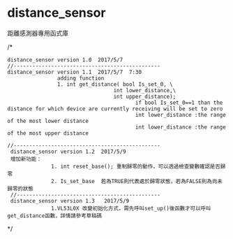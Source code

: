# distance_sensor
距離感測器專用函式庫

/*


	distance_sensor version 1.0  2017/5/7
	//-----------------------------------------------
	distance_sensor version 1.1  2017/5/7  7:30
                    adding function
                    1. int get_distance( bool Is_set_0, \
                                      int lower_distance,\
                                      int upper_distance);   
                                             if bool Is_set_0==1 than the distance for which device are currently receiving will be set to zero
                                             int lower_distance :the range of the most lower distance
                                             int lower_distance :the range of the most upper distance
                                             
    //-----------------------------------------------
     distance_sensor version 1.2  2017/5/9
     增加新功能：
                  1. int reset_base(); 重制歸零的動作，可以透過檢查變數確認是否歸零 
                  2. Is_set_base  若為TRUE則代表處於歸零狀態，若為FALSE則為尚未歸零的狀態 
     //----------------------------------------------
     distance_sensor version 1.3   2017/5/9
                  1.VL53L0X 改變初始化方式，需先呼叫set_up()後函數才可以呼叫get_distance函數，詳情請參考草稿碼 
*/

